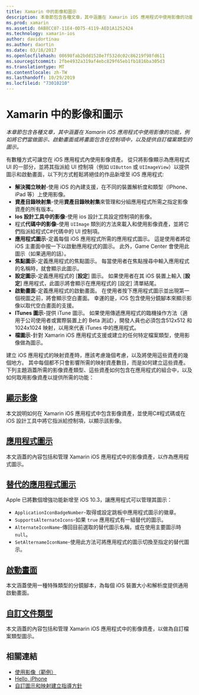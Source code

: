```yaml
---
title: Xamarin 中的影像和圖示
description: 本章節包含各種文章，其中涵蓋在 Xamarin iOS 應用程式中使用影像的功能，例如將它們當做圖示、啟動畫面或將畫面包含在控制項中，以及提供自訂檔案類型的圖示。
ms.prod: xamarin
ms.assetid: 0AB8CC07-11E4-0D75-4119-AED1A1252424
ms.technology: xamarin-ios
author: davidortinau
ms.author: daortin
ms.date: 03/18/2017
ms.openlocfilehash: 08698fab2bdd1528e7f532dc02c86219f98fd611
ms.sourcegitcommit: 2fbe4932a319af4ebc829f65eb1fb1816ba305d3
ms.translationtype: MT
ms.contentlocale: zh-TW
ms.lasthandoff: 10/29/2019
ms.locfileid: "73010210"
---
```

# <a name="images-and-icons-in-xamarinios"></a>Xamarin 中的影像和圖示

_本章節包含各種文章，其中涵蓋在 Xamarin iOS 應用程式中使用影像的功能，例如將它們當做圖示、啟動畫面或將畫面包含在控制項中，以及提供自訂檔案類型的圖示。_

有數種方式可讓您在 iOS 應用程式內使用影像資產。 從只將影像顯示為應用程式 UI 的一部分，並將其指派給 UI 控制項（例如 `UIButton` 或 `UIImageView`）以提供圖示和啟動畫面，以下列方式輕鬆將絕佳的作品新增至 iOS 應用程式: 

- **解決獨立映射**-使用 iOS 的內建支援，在不同的裝置解析度和類型（IPhone、iPad 等）上使用影像。
- **資產目錄映射集**-使用**資產目錄映射集**來管理和分組應用程式所需之指定影像資產的所有版本。
- **Ios 設計工具中的影像**-使用 ios 設計工具設定控制項的影像。
- 程式**代碼中的影像**–使用 `UIImage` 類別的方法來載入和使用影像資產，並將它們指派給程式C#代碼中的 UI 控制項。
- **應用程式圖示**-定義每個 iOS 應用程式所需的應用程式圖示。 這是使用者將從 iOS 主畫面中按一下以啟動應用程式的圖示。 此外，Game Center 會使用此圖示（如果適用的話）。
- **焦點圖示**-定義應用程式的焦點圖示。 每當使用者在焦點搜尋中輸入應用程式的名稱時，就會顯示此圖示。
- **設定圖示**-定義應用程式的 [**設定**] 圖示。 如果使用者在其 iOS 裝置上輸入 [**設定**] 應用程式，此圖示將會顯示在應用程式的 [設定] 清單結尾。 
- **啟動畫面**-定義應用程式的啟動畫面。 在使用者按下應用程式圖示並出現第一個視圖之前，將會顯示空白畫面。 幸運的是，iOS 包含使用分鏡腳本來顯示影像以取代空白畫面的支援。 
- **ITunes 圖示**-提供 iTune 圖示。 如果使用傳遞應用程式的臨機操作方法（適用于公司使用者或實際裝置上的 Beta 測試），開發人員也必須包含512x512 和1024x1024 映射，以用來代表 iTunes 中的應用程式。
- **檔圖示**-針對 Xamarin iOS 應用程式支援或建立的任何特定檔案類型，使用影像做為圖示。

建立 iOS 應用程式的映射資產時，應該考慮幾個考慮，以及將使用這些資產的幾個地方。 其中每個都不只會影響所需的映射資產數目，而是如何建立這些資產。 下列主題涵蓋所需的影像資產類型、這些資產如何包含在應用程式的組合中，以及如何取用影像資產以提供所需的功能：

## <a name="displaying-an-imageiosapp-fundamentalsimages-iconsdisplaying-an-imagemd"></a>[顯示影像](~/ios/app-fundamentals/images-icons/displaying-an-image.md)

本文說明如何在 Xamarin iOS 應用程式中包含影像資產，並使用C#程式碼或在 iOS 設計工具中將它指派給控制項，以顯示該影像。

## <a name="application-iconsiosapp-fundamentalsimages-iconsapp-iconsmd"></a>[應用程式圖示](~/ios/app-fundamentals/images-icons/app-icons.md)

本文涵蓋的內容包括和管理 Xamarin iOS 應用程式中的影像資產，以作為應用程式圖示。

## <a name="alternate-app-iconsiosapp-fundamentalsimages-iconsalternate-app-iconsmd"></a>[替代的應用程式圖示](~/ios/app-fundamentals/images-icons/alternate-app-icons.md)

Apple 已將數個增強功能新增至 iOS 10.3，讓應用程式可以管理其圖示：

- `ApplicationIconBadgeNumber`-取得或設定跳板中應用程式圖示的徽章。
- `SupportsAlternateIcons`-如果 `true` 應用程式有一組替代的圖示。
- `AlternateIconName`-傳回目前選取的替代圖示名稱，或在使用主要圖示時 `null`。
- `SetAlternameIconName`-使用此方法可將應用程式的圖示切換至指定的替代圖示。

## <a name="launch-screensiosapp-fundamentalsimages-iconslaunch-screensmd"></a>[啟動畫面](~/ios/app-fundamentals/images-icons/launch-screens.md)

本文涵蓋使用一種特殊類型的分鏡腳本，為每個 iOS 裝置大小和解析度提供通用啟動畫面。

## <a name="custom-document-typesiosapp-fundamentalsimages-iconscustom-document-typesmd"></a>[自訂文件類型](~/ios/app-fundamentals/images-icons/custom-document-types.md)

本文涵蓋的內容包括和管理 Xamarin iOS 應用程式中的影像資產，以做為自訂檔案類型圖示。

## <a name="related-links"></a>相關連結

- [使用影像（範例）](https://docs.microsoft.com/samples/xamarin/ios-samples/workingwithimages)
- [Hello, iPhone](~/ios/get-started/hello-ios/index.md)
- [自訂圖示和映射建立指導方針](https://developer.apple.com/library/ios/#documentation/UserExperience/Conceptual/MobileHIG/IconsImages/IconsImages.html)
